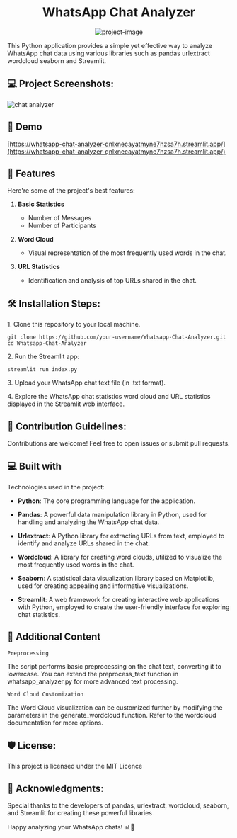 <h1 align="center" id="title">WhatsApp Chat Analyzer</h1>

<p align="center"><img src="https://socialify.git.ci/neerajcodes888/Whatsapp-Chat-Analyzer/image?description=1&amp;descriptionEditable=&amp;font=Bitter&amp;language=1&amp;name=1&amp;owner=1&amp;pattern=Charlie%20Brown&amp;stargazers=1&amp;theme=Dark" alt="project-image"></p>

<p id="description">This Python application provides a simple yet effective way to analyze WhatsApp chat data using various libraries such as pandas urlextract wordcloud seaborn and Streamlit.</p>
<h2>💻 Project Screenshots:</h2>

![chat analyzer](https://github.com/neerajcodes888/Whatsapp-Chat-Analyzer/assets/98253646/652789b1-12ad-4b54-8ccd-ee717e04ae90)

<h2>🚀 Demo</h2>

[https://whatsapp-chat-analyzer-qnlxnecayatmyne7hzsa7h.streamlit.app/](https://whatsapp-chat-analyzer-qnlxnecayatmyne7hzsa7h.streamlit.app/)

  
  
<h2>🧐 Features</h2>

Here're some of the project's best features:

1. **Basic Statistics**
   - Number of Messages
   - Number of Participants

2. **Word Cloud**
   - Visual representation of the most frequently used words in the chat.

3. **URL Statistics**
   - Identification and analysis of top URLs shared in the chat.

<h2>🛠️ Installation Steps:</h2>

<p>1. Clone this repository to your local machine.</p>

```
git clone https://github.com/your-username/Whatsapp-Chat-Analyzer.git cd Whatsapp-Chat-Analyzer
```

<p>2. Run the Streamlit app:</p>

```
streamlit run index.py
```

<p>3. Upload your WhatsApp chat text file (in .txt format).</p>

<p>4. Explore the WhatsApp chat statistics word cloud and URL statistics displayed in the Streamlit web interface.</p>

<h2>🍰 Contribution Guidelines:</h2>

Contributions are welcome! Feel free to open issues or submit pull requests.

  
  
<h2>💻 Built with</h2>

Technologies used in the project:

- **Python**: The core programming language for the application.

- **Pandas**: A powerful data manipulation library in Python, used for handling and analyzing the WhatsApp chat data.

- **Urlextract**: A Python library for extracting URLs from text, employed to identify and analyze URLs shared in the chat.

- **Wordcloud**: A library for creating word clouds, utilized to visualize the most frequently used words in the chat.

- **Seaborn**: A statistical data visualization library based on Matplotlib, used for creating appealing and informative visualizations.

- **Streamlit**: A web framework for creating interactive web applications with Python, employed to create the user-friendly interface for exploring chat statistics.

<h2>📑 Additional Content</h2>

``Preprocessing``

The script performs basic preprocessing on the chat text, converting it to lowercase. You can extend the preprocess_text function in whatsapp_analyzer.py for more advanced text processing.

``Word Cloud Customization``

The Word Cloud visualization can be customized further by modifying the parameters in the generate_wordcloud function. Refer to the wordcloud documentation for more options.

<h2>🛡️ License:</h2>

This project is licensed under the MIT Licence

<h2>🙏 Acknowledgments:</h2>

Special thanks to the developers of pandas, urlextract, wordcloud, seaborn, and Streamlit for creating these powerful libraries

Happy analyzing your WhatsApp chats! 📊📱

  
